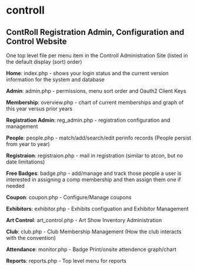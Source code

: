 # controll
## ContRoll Registration Admin, Configuration and Control Website

One top level file per menu item in the Controll Administration Site (listed in the default display (sort) order)

**Home**: index.php - shows your login status and the current version information for the system and database

**Admin**: admin.php - permissions, menu sort order and Oauth2 Client Keys

**Membership**: overview.php - chart of current memberships and graph of this year versus prior years

**Registration Admin**: reg_admin.php - registration configuration and management

**People**: people.php - match/add/search/edit perinfo records (People persist from year to year)

**Registraion**: registraion.php - mail in registration (similar to atcon, but no date limitations)

**Free Badges**: badge.php - add/manage and track those people a user is interested in assigning a comp membership and then assign them one if needed

**Coupon**: coupon.php - Configure/Manage coupons

**Exhibitors**: exhibitor.php - Exhibits configuation and Exhibitor Management

**Art Control**: art_control.php - Art Show Inventory Administration

**Club**: club.php - Club Membership Management (How the club interacts with the convention)

**Attendance**: monitor.php - Badge Print/onsite attendence graph/chart

**Reports**: reports.php - Top level menu for reports